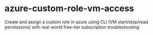 # azure-custom-role-vm-access
Create and assign a custom role in azure using CLI (VM start/stop/read permissions) with real-world free-tier subscription troubleshooting
